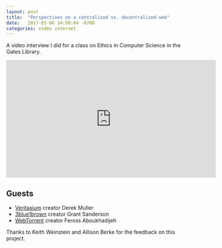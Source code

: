 ```yaml
---
layout: post
title:  "Perspectives on a centralized vs. decentralized web"
date:   2017-03-06 14:50:04 -0700
categories: video internet
---
```


A video interview I did for a class on Ethics in Computer Science in the Gates Library.

<iframe width="560" height="315" src="https://www.youtube.com/embed/m4pqgx9oH-A" frameborder="0" allowfullscreen></iframe>

## Guests

+ [Veritasium](https://www.youtube.com/user/1veritasium) creator Derek Muller      
+ [3blue1brown](https://www.youtube.com/channel/UCYO_jab_esuFRV4b17AJtAw) creator Grant Sanderson  
+ [WebTorrent](https://webtorrent.io/) creator Feross Aboukhadijeh   


Thanks to Keith Weinstein and Allison Berke for the feedback on this project.
